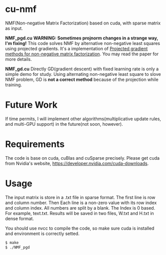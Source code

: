 # cu-nmf
NMF(Non-negative Matrix Factorization) based on cuda, with sparse matrix as input.

**NMF_pgd.cu** **WARNING: Sometimes projnorm changes in a strange way, I'm fixing!** This code solves NMF by alternative non-negative least squares using projected gradients. It's a implementation of [Projected gradient methods for non-negative matrix factorization](https://www.csie.ntu.edu.tw/~cjlin/papers/pgradnmf.pdf). You may read the paper for more details.


**NMF_gd.cu** Directly GD(gradient descent) with fixed learning rate is only a simple demo for study. Using alternating non-negative least square to slove NMF problem, GD is **not a correct method** because of the projection while training. 

# Future Work
If time permits, I will implement other algorithms(multiplicative update rules, and multi-GPU support) in the future(not soon, however). 

# Requirements
The code is base on cuda, cuBlas and cuSparse precisely. Please get cuda from Nvidia's website, https://developer.nvidia.com/cuda-downloads.


# Usage
The input matrix is store in a .txt file in sparse format. The first line is row and column number. Then Each line is a non-zero value with its row index and column index. All numbers are split by a blank. The Index is 0 based. For example, text.txt. Results will be saved in two files, W.txt and H.txt in dense format.

You should use nvcc to compile the code, so make sure cuda is installed and environment is correctly setted.

```bash
$ make
$ ./NMF_pgd 
```
